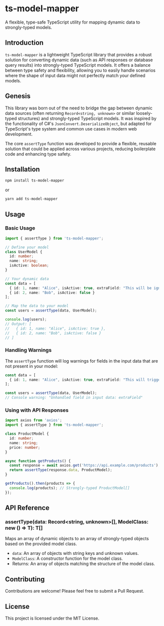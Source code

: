 # ts-model-mapper

A flexible, type-safe TypeScript utility for mapping dynamic data to strongly-typed models.

## Introduction

`ts-model-mapper` is a lightweight TypeScript library that provides a robust solution for converting dynamic data (such as API responses or database query results) into strongly-typed TypeScript models. It offers a balance between type safety and flexibility, allowing you to easily handle scenarios where the shape of input data might not perfectly match your defined models.

## Genesis

This library was born out of the need to bridge the gap between dynamic data sources (often returning `Record<string, unknown>` or similar loosely-typed structures) and strongly-typed TypeScript models. It was inspired by the functionality of C#'s `JsonConvert.DeserializeObject`, but adapted for TypeScript's type system and common use cases in modern web development.

The core `assertType` function was developed to provide a flexible, reusable solution that could be applied across various projects, reducing boilerplate code and enhancing type safety.

## Installation

```bash
npm install ts-model-mapper
```

or

```bash
yarn add ts-model-mapper
```

## Usage

### Basic Usage

```typescript
import { assertType } from 'ts-model-mapper';

// Define your model
class UserModel {
  id: number;
  name: string;
  isActive: boolean;
}

// Your dynamic data
const data = [
  { id: 1, name: "Alice", isActive: true, extraField: "This will be ignored" },
  { id: 2, name: "Bob", isActive: false }
];

// Map the data to your model
const users = assertType(data, UserModel);

console.log(users);
// Output: [
//   { id: 1, name: "Alice", isActive: true },
//   { id: 2, name: "Bob", isActive: false }
// ]
```

### Handling Warnings

The `assertType` function will log warnings for fields in the input data that are not present in your model:

```typescript
const data = [
  { id: 1, name: "Alice", isActive: true, extraField: "This will trigger a warning" }
];

const users = assertType(data, UserModel);
// Console warning: "Unhandled field in input data: extraField"
```

### Using with API Responses

```typescript
import axios from 'axios';
import { assertType } from 'ts-model-mapper';

class ProductModel {
  id: number;
  name: string;
  price: number;
}

async function getProducts() {
  const response = await axios.get('https://api.example.com/products');
  return assertType(response.data, ProductModel);
}

getProducts().then(products => {
  console.log(products); // Strongly-typed ProductModel[]
});
```

## API Reference

### assertType<T>(data: Record<string, unknown>[], ModelClass: new () => T): T[]

Maps an array of dynamic objects to an array of strongly-typed objects based on the provided model class.

- `data`: An array of objects with string keys and unknown values.
- `ModelClass`: A constructor function for the model class.
- Returns: An array of objects matching the structure of the model class.

## Contributing

Contributions are welcome! Please feel free to submit a Pull Request.

## License

This project is licensed under the MIT License.